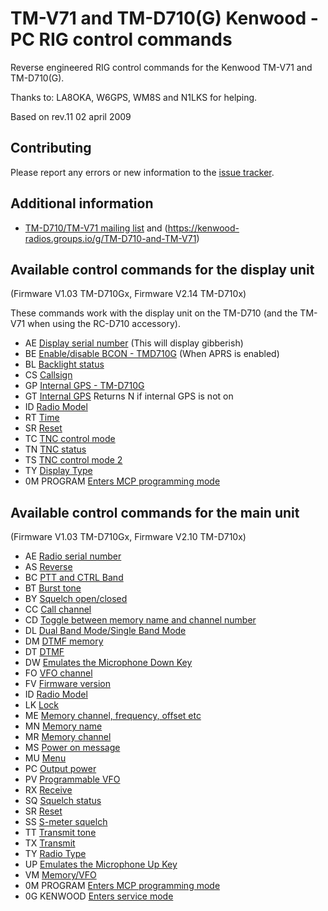 # TM-V71 and TM-D710(G) Kenwood - PC RIG control commands

Reverse engineered RIG control commands for the Kenwood TM-V71 and TM-D710(G).

Thanks to: LA8OKA, W6GPS, WM8S and N1LKS for helping.

Based on rev.11 02 april 2009

## Contributing

Please report any errors or new information to the [issue
tracker](https://github.com/LA3QMA/TM-V71_TM-D710-Kenwood/issues).

## Additional information

- [TM-D710/TM-V71 mailing list](https://kenwood-radios.groups.io/g/main/messages) and (https://kenwood-radios.groups.io/g/TM-D710-and-TM-V71)

## Available control commands for the display unit
(Firmware V1.03 TM-D710Gx, Firmware V2.14 TM-D710x)

These commands work with the display unit on the TM-D710 (and the TM-V71 when using the RC-D710 accessory).

- AE [Display serial number](/commands/AE.md) (This will display gibberish)
- BE [Enable/disable BCON - TMD710G](/commands/BE.md) (When APRS is enabled)
- BL [Backlight status](/commands/BL.md)
- CS [Callsign](/commands/CS.md)
- GP [Internal GPS - TM-D710G](/commands/GP.md)
- GT [Internal GPS](/commands/GT.md) Returns N if internal GPS is not on
- ID [Radio Model](/commands/ID.md)
- RT [Time](/commands/RT.md)
- SR [Reset](/commands/SR.md)
- TC [TNC control mode](/commands/TC.md)
- TN [TNC status](/commands/TN.md)
- TS [TNC control mode 2](/commands/TS.md)
- TY [Display Type](/commands/TY.md)
- 0M PROGRAM [Enters MCP programming mode](PROGRAMMING_MODE.md)

## Available control commands for the main unit
(Firmware V1.03 TM-D710Gx, Firmware V2.10 TM-D710x)

- AE [Radio serial number](/commands/AE.md)
- AS [Reverse](/commands/AS.md)
- BC [PTT and CTRL Band](/commands/BC.md)
- BT [Burst tone](/commands/BT.md)
- BY [Squelch open/closed](/commands/BY.md)
- CC [Call channel](/commands/CC.md)
- CD [Toggle between memory name and channel number](/commands/CD.md)
- DL [Dual Band Mode/Single Band Mode](/commands/DL.md)
- DM [DTMF memory](/commands/DM.md)
- DT [DTMF](/commands/DT.md)
- DW [Emulates the Microphone Down Key](/commands/DW.md)
- FO [VFO channel](/commands/FO.md)
- FV [Firmware version](/commands/FV.md)
- ID [Radio Model](/commands/ID.md)
- LK [Lock](/commands/LK.md)
- ME [Memory channel, frequency, offset etc](/commands/ME.md)
- MN [Memory name](/commands/MN.md)
- MR [Memory channel](/commands/MR.md)
- MS [Power on message](/commands/MS.md)
- MU [Menu](/commands/MU.md)
- PC [Output power](/commands/PC.md)
- PV [Programmable VFO](/commands/PV.md)
- RX [Receive](/commands/RX.md)
- SQ [Squelch status](/commands/SQ.md)
- SR [Reset](/commands/SR.md)
- SS [S-meter squelch](/commands/SS.md)
- TT [Transmit tone](/commands/TT.md)
- TX [Transmit](/commands/TX.md)
- TY [Radio Type](/commands/TY.md)
- UP [Emulates the Microphone Up Key](/commands/UP.md)
- VM [Memory/VFO](/commands/VM.md)
- 0M PROGRAM [Enters MCP programming mode](PROGRAMMING_MODE.md)
- 0G KENWOOD [Enters service mode](SERVICE_MODE.md)

